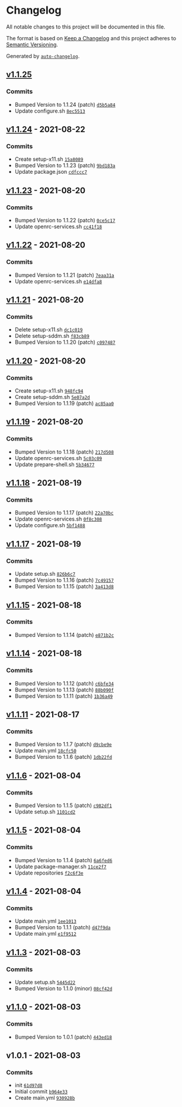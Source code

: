 # Changelog

All notable changes to this project will be documented in this file.

The format is based on [Keep a Changelog](https://keepachangelog.com/en/1.0.0/)
and this project adheres to [Semantic Versioning](https://semver.org/spec/v2.0.0.html).

Generated by [`auto-changelog`](https://github.com/CookPete/auto-changelog).

## [v1.1.25](https://github.com/PhotonOS/builder/compare/v1.1.24...v1.1.25)

### Commits

- Bumped Version to 1.1.24 (patch) [`d5b5a84`](https://github.com/PhotonOS/builder/commit/d5b5a84f2482861a1b2d100a742475e769f1550e)
- Update configure.sh [`8ec5513`](https://github.com/PhotonOS/builder/commit/8ec55130fbb5fa630e679786e1f5fec1a3ea6a09)

## [v1.1.24](https://github.com/PhotonOS/builder/compare/v1.1.23...v1.1.24) - 2021-08-22

### Commits

- Create setup-x11.sh [`15a8089`](https://github.com/PhotonOS/builder/commit/15a8089507fa8ea042564553b59d2057abb7eadb)
- Bumped Version to 1.1.23 (patch) [`9bd183a`](https://github.com/PhotonOS/builder/commit/9bd183ad108cb229830eedd99108c106d23fbfd9)
- Update package.json [`cdfccc7`](https://github.com/PhotonOS/builder/commit/cdfccc75eea0374ce31662d95bff9107cf0fccf0)

## [v1.1.23](https://github.com/PhotonOS/builder/compare/v1.1.22...v1.1.23) - 2021-08-20

### Commits

- Bumped Version to 1.1.22 (patch) [`0ce5c17`](https://github.com/PhotonOS/builder/commit/0ce5c176b862d2a4750f2b707927bd69acf39fd1)
- Update openrc-services.sh [`cc41f18`](https://github.com/PhotonOS/builder/commit/cc41f1804e175f5c4d2652cf5c94321a69cb8d4a)

## [v1.1.22](https://github.com/PhotonOS/builder/compare/v1.1.21...v1.1.22) - 2021-08-20

### Commits

- Bumped Version to 1.1.21 (patch) [`7eaa31a`](https://github.com/PhotonOS/builder/commit/7eaa31a67b6f5e5f0830aa18ad6e102cd4af1aaf)
- Update openrc-services.sh [`e14dfa8`](https://github.com/PhotonOS/builder/commit/e14dfa8b92d5254adb08207220e50b80a0392a06)

## [v1.1.21](https://github.com/PhotonOS/builder/compare/v1.1.20...v1.1.21) - 2021-08-20

### Commits

- Delete setup-x11.sh [`dc1c019`](https://github.com/PhotonOS/builder/commit/dc1c0194db35bbe70fd363cf16175519cf78bf81)
- Delete setup-sddm.sh [`f83cb89`](https://github.com/PhotonOS/builder/commit/f83cb89fbe165f63f7586103f7a26985dee78ddb)
- Bumped Version to 1.1.20 (patch) [`c097487`](https://github.com/PhotonOS/builder/commit/c0974873a5313b407bbd20dcd03501a7c344fb90)

## [v1.1.20](https://github.com/PhotonOS/builder/compare/v1.1.19...v1.1.20) - 2021-08-20

### Commits

- Create setup-x11.sh [`948fc94`](https://github.com/PhotonOS/builder/commit/948fc94368536ad8e3a82bd8e3e2076b9db5165f)
- Create setup-sddm.sh [`5e07a2d`](https://github.com/PhotonOS/builder/commit/5e07a2dccc0483db2c44207659edf51769fc3456)
- Bumped Version to 1.1.19 (patch) [`ac85aa0`](https://github.com/PhotonOS/builder/commit/ac85aa0719f2493667c01aa9b6a9751297ef2974)

## [v1.1.19](https://github.com/PhotonOS/builder/compare/v1.1.18...v1.1.19) - 2021-08-20

### Commits

- Bumped Version to 1.1.18 (patch) [`217d508`](https://github.com/PhotonOS/builder/commit/217d5086eac29ec737bc98e27c6ad89405ee49cc)
- Update openrc-services.sh [`5c03c09`](https://github.com/PhotonOS/builder/commit/5c03c09edddae36af7f80c2b22a851afdaece2bd)
- Update prepare-shell.sh [`5b34677`](https://github.com/PhotonOS/builder/commit/5b346772cd57e69da1c31caacc8fa26ff7d776be)

## [v1.1.18](https://github.com/PhotonOS/builder/compare/v1.1.17...v1.1.18) - 2021-08-19

### Commits

- Bumped Version to 1.1.17 (patch) [`22a70bc`](https://github.com/PhotonOS/builder/commit/22a70bc1f308541767a20eb2300d272134e535fd)
- Update openrc-services.sh [`0f8c308`](https://github.com/PhotonOS/builder/commit/0f8c3085a69991b220789134a45eaed6b6b4a534)
- Update configure.sh [`5bf1488`](https://github.com/PhotonOS/builder/commit/5bf14886250d8fd643eae15b1c440085a9f583bc)

## [v1.1.17](https://github.com/PhotonOS/builder/compare/v1.1.15...v1.1.17) - 2021-08-19

### Commits

- Update setup.sh [`826b6c7`](https://github.com/PhotonOS/builder/commit/826b6c722d308cdce5261342ba39ac53e2965e46)
- Bumped Version to 1.1.16 (patch) [`7c49157`](https://github.com/PhotonOS/builder/commit/7c491572699b34668dffc1f0264d139594eedf7a)
- Bumped Version to 1.1.15 (patch) [`3a413d8`](https://github.com/PhotonOS/builder/commit/3a413d89feec20e426c45d7546392303755d3334)

## [v1.1.15](https://github.com/PhotonOS/builder/compare/v1.1.14...v1.1.15) - 2021-08-18

### Commits

- Bumped Version to 1.1.14 (patch) [`e871b2c`](https://github.com/PhotonOS/builder/commit/e871b2c69f95950e17abe2b6a025a51112593b77)

## [v1.1.14](https://github.com/PhotonOS/builder/compare/v1.1.11...v1.1.14) - 2021-08-18

### Commits

- Bumped Version to 1.1.12 (patch) [`c6bfe34`](https://github.com/PhotonOS/builder/commit/c6bfe340ae62b98c3d5d52f7841e2ad2f05e6184)
- Bumped Version to 1.1.13 (patch) [`88b090f`](https://github.com/PhotonOS/builder/commit/88b090f2928df6eba42d7972e94dfe60a26e4c4a)
- Bumped Version to 1.1.11 (patch) [`1b36a49`](https://github.com/PhotonOS/builder/commit/1b36a49b60795da6f00e269a39f54893d367cb92)

## [v1.1.11](https://github.com/PhotonOS/builder/compare/v1.1.6...v1.1.11) - 2021-08-17

### Commits

- Bumped Version to 1.1.7 (patch) [`d9cbe9e`](https://github.com/PhotonOS/builder/commit/d9cbe9e96840fae109bfab99aa36c3df031d7940)
- Update main.yml [`18cfc50`](https://github.com/PhotonOS/builder/commit/18cfc50d953722a9877133e4fe027e153e31d498)
- Bumped Version to 1.1.6 (patch) [`1db22fd`](https://github.com/PhotonOS/builder/commit/1db22fdd15041228605a350844080de0352e00be)

## [v1.1.6](https://github.com/PhotonOS/builder/compare/v1.1.5...v1.1.6) - 2021-08-04

### Commits

- Bumped Version to 1.1.5 (patch) [`c982df1`](https://github.com/PhotonOS/builder/commit/c982df1c72c9e3a3d88f9692a045df13c2bc0c6d)
- Update setup.sh [`1101cd2`](https://github.com/PhotonOS/builder/commit/1101cd21d17c0761b74f2d20737cb9307c7b705a)

## [v1.1.5](https://github.com/PhotonOS/builder/compare/v1.1.4...v1.1.5) - 2021-08-04

### Commits

- Bumped Version to 1.1.4 (patch) [`6a6fed6`](https://github.com/PhotonOS/builder/commit/6a6fed6b4533410900fb4aa62a71685218cd1c01)
- Update package-manager.sh [`11ce2f7`](https://github.com/PhotonOS/builder/commit/11ce2f7f18e9a7f62843c064117b7dbec4dc2434)
- Update repositories [`f2c6f3e`](https://github.com/PhotonOS/builder/commit/f2c6f3eb943680e5571f11d6e53de6e168802ff7)

## [v1.1.4](https://github.com/PhotonOS/builder/compare/v1.1.3...v1.1.4) - 2021-08-04

### Commits

- Update main.yml [`1ee1013`](https://github.com/PhotonOS/builder/commit/1ee10133c2582560c263835c8e7ccf0d5cbd2da1)
- Bumped Version to 1.1.1 (patch) [`d47f9da`](https://github.com/PhotonOS/builder/commit/d47f9da2d66b9e851b4db3aab1dd961227d35208)
- Update main.yml [`e1f9512`](https://github.com/PhotonOS/builder/commit/e1f95127e41dc8667e6b3c73af29eef96cee03f6)

## [v1.1.3](https://github.com/PhotonOS/builder/compare/v1.1.0...v1.1.3) - 2021-08-03

### Commits

- Update setup.sh [`5445d22`](https://github.com/PhotonOS/builder/commit/5445d22ac788eeef00167bc0c8ba1df199fbea13)
- Bumped Version to 1.1.0 (minor) [`08cf42d`](https://github.com/PhotonOS/builder/commit/08cf42da7b464d0b910b14fe1008afeb0da9a232)

## [v1.1.0](https://github.com/PhotonOS/builder/compare/v1.0.1...v1.1.0) - 2021-08-03

### Commits

- Bumped Version to 1.0.1 (patch) [`443ed18`](https://github.com/PhotonOS/builder/commit/443ed183ba15dd024a8c8c26dcc0f81462e6ca4b)

## v1.0.1 - 2021-08-03

### Commits

- init [`61d97d8`](https://github.com/PhotonOS/builder/commit/61d97d8645226e0b5fc223e05bc827dfabbe8ee6)
- Initial commit [`b964e33`](https://github.com/PhotonOS/builder/commit/b964e33bfc7a5b81bcc6b13c489ba6c1ca3d6c19)
- Create main.yml [`930928b`](https://github.com/PhotonOS/builder/commit/930928b14f3409329cebb5310bb1edc774390b59)
